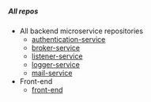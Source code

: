 ##### All repos
- All backend microservice repositories
  - [authentication-service](https://github.com/ericdaniel6166/authentication-service)
  - [broker-service](https://github.com/ericdaniel6166/broker-service)
  - [listener-service](https://github.com/ericdaniel6166/listener-service)
  - [logger-service](https://github.com/ericdaniel6166/logger-service)
  - [mail-service](https://github.com/ericdaniel6166/mail-service)
- Front-end
  - [front-end](https://github.com/ericdaniel6166/front-end)